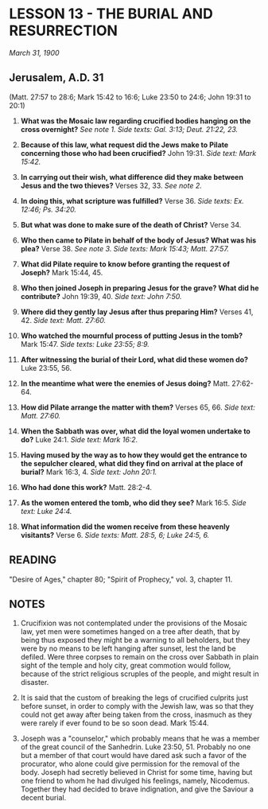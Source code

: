 # LESSON 13 - THE BURIAL AND RESURRECTION
*March 31, 1900*

## Jerusalem, A.D. 31
(Matt. 27:57 to 28:6; Mark 15:42 to 16:6; Luke 23:50 to 24:6; John 19:31 to 20:1)

1. **What was the Mosaic law regarding crucified bodies hanging on the cross overnight?** *See note 1. Side texts: Gal. 3:13; Deut. 21:22, 23.*

2. **Because of this law, what request did the Jews make to Pilate concerning those who had been crucified?** John 19:31. *Side text: Mark 15:42.*

3. **In carrying out their wish, what difference did they make between Jesus and the two thieves?** Verses 32, 33. *See note 2.*

4. **In doing this, what scripture was fulfilled?** Verse 36. *Side texts: Ex. 12:46; Ps. 34:20.*

5. **But what was done to make sure of the death of Christ?** Verse 34.

6. **Who then came to Pilate in behalf of the body of Jesus? What was his plea?** Verse 38. *See note 3. Side texts: Mark 15:43; Matt. 27:57.*

7. **What did Pilate require to know before granting the request of Joseph?** Mark 15:44, 45.

8. **Who then joined Joseph in preparing Jesus for the grave? What did he contribute?** John 19:39, 40. *Side text: John 7:50.*

9. **Where did they gently lay Jesus after thus preparing Him?** Verses 41, 42. *Side text: Matt. 27:60.*

10. **Who watched the mournful process of putting Jesus in the tomb?** Mark 15:47. *Side texts: Luke 23:55; 8:9.*

11. **After witnessing the burial of their Lord, what did these women do?** Luke 23:55, 56.

12. **In the meantime what were the enemies of Jesus doing?** Matt. 27:62-64.

13. **How did Pilate arrange the matter with them?** Verses 65, 66. *Side text: Matt. 27:60.*

14. **When the Sabbath was over, what did the loyal women undertake to do?** Luke 24:1. *Side text: Mark 16:2.*

15. **Having mused by the way as to how they would get the entrance to the sepulcher cleared, what did they find on arrival at the place of burial?** Mark 16:3, 4. *Side text: John 20:1.*

16. **Who had done this work?** Matt. 28:2-4.

17. **As the women entered the tomb, who did they see?** Mark 16:5. *Side text: Luke 24:4.*

18. **What information did the women receive from these heavenly visitants?** Verse 6. *Side texts: Matt. 28:5, 6; Luke 24:5, 6.*

## READING
"Desire of Ages," chapter 80; "Spirit of Prophecy," vol. 3, chapter 11.

## NOTES

1. Crucifixion was not contemplated under the provisions of the Mosaic law, yet men were sometimes hanged on a tree after death, that by being thus exposed they might be a warning to all beholders, but they were by no means to be left hanging after sunset, lest the land be defiled. Were three corpses to remain on the cross over Sabbath in plain sight of the temple and holy city, great commotion would follow, because of the strict religious scruples of the people, and might result in disaster.

2. It is said that the custom of breaking the legs of crucified culprits just before sunset, in order to comply with the Jewish law, was so that they could not get away after being taken from the cross, inasmuch as they were rarely if ever found to be so soon dead. Mark 15:44.

3. Joseph was a "counselor," which probably means that he was a member of the great council of the Sanhedrin. Luke 23:50, 51. Probably no one but a member of that court would have dared ask such a favor of the procurator, who alone could give permission for the removal of the body. Joseph had secretly believed in Christ for some time, having but one friend to whom he had divulged his feelings, namely, Nicodemus. Together they had decided to brave indignation, and give the Saviour a decent burial.